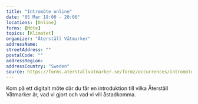 ```yaml
---
title: "Intromöte online"
date: "05 Mar 19:00 - 20:00"
locations: [Online]
forms: [Möte]
topics: [Klimatet]
organizer: "Återställ Våtmarker"
addressName:
streetAddress: ""
postalCode: ""
addressRegion:
addressCountry: "Sweden"
source: https://forms.aterstallvatmarker.se/formz/occurrences/intromote-online-2025-03-05/registrations/new
---
```

Kom på ett digitalt möte där du får en introduktion till vilka Återställ Våtmarker är, vad vi gjort och vad vi vill åstadkomma.
